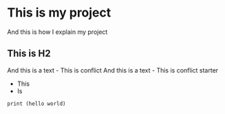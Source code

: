 # This is my project
And this is how I explain my project

## This is H2

And this is a text - This is conflict
And this is a text - This is conflict starter


* This
* Is

``` this is code
print (hello world)
```
